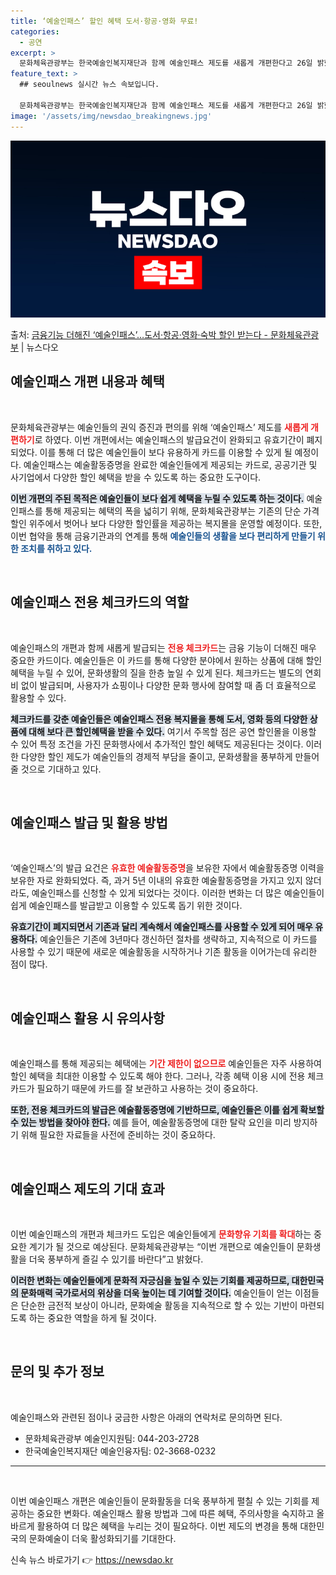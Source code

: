 ```yaml
---
title: ‘예술인패스’ 할인 혜택 도서·항공·영화 무료!
categories:
  - 공연
excerpt: >
  문화체육관광부는 한국예술인복지재단과 함께 예술인패스 제도를 새롭게 개편한다고 26일 밝혔다. 금융기관과 협약…
feature_text: >
  ## seoulnews 실시간 뉴스 속보입니다.

  문화체육관광부는 한국예술인복지재단과 함께 예술인패스 제도를 새롭게 개편한다고 26일 밝혔다. 금융기관과 협약…
image: '/assets/img/newsdao_breakingnews.jpg'
---
```


![뉴스다오 속보](/assets/img/newsdao_breakingnews.jpg)

<p>출처: <a href="https://newsdao.kr/2055" rel="dofollow">금융기능 더해진 ‘예술인패스’…도서·항공·영화·숙박 할인 받는다 - 문화체육관광부</a> | 뉴스다오</p>

<h2 data-ke-size="size26">예술인패스 개편 내용과 혜택</h2>

<p data-ke-size="size16">&nbsp;</p>

문화체육관광부는 예술인들의 권익 증진과 편의를 위해 ‘예술인패스’ 제도를 <b><span style="color: #ee2323;">새롭게 개편하기</span></b>로 하였다. 이번 개편에서는 예술인패스의 발급요건이 완화되고 유효기간이 폐지되었다. 이를 통해 더 많은 예술인들이 보다 유용하게 카드를 이용할 수 있게 될 예정이다. 예술인패스는 예술활동증명을 완료한 예술인들에게 제공되는 카드로, 공공기관 및 사기업에서 다양한 할인 혜택을 받을 수 있도록 하는 중요한 도구이다. 

<b><span style="background-color: #21538527;">이번 개편의 주된 목적은 예술인들이 보다 쉽게 혜택을 누릴 수 있도록 하는 것이다.</span></b> 예술인패스를 통해 제공되는 혜택의 폭을 넓히기 위해, 문화체육관광부는 기존의 단순 가격 할인 위주에서 벗어나 보다 다양한 할인률을 제공하는 복지몰을 운영할 예정이다. 또한, 이번 협약을 통해 금융기관과의 연계를 통해 <b><span style="color: #1a5490;">예술인들의 생활을 보다 편리하게 만들기 위한 조치를 취하고 있다.</span></b>

<p data-ke-size="size16">&nbsp;</p>

<h2 data-ke-size="size26">예술인패스 전용 체크카드의 역할</h2>

<p data-ke-size="size16">&nbsp;</p>

예술인패스의 개편과 함께 새롭게 발급되는 <b><span style="color: #ee2323;">전용 체크카드</span></b>는 금융 기능이 더해진 매우 중요한 카드이다. 예술인들은 이 카드를 통해 다양한 분야에서 원하는 상품에 대해 할인 혜택을 누릴 수 있어, 문화생활의 질을 한층 높일 수 있게 된다. 체크카드는 별도의 연회비 없이 발급되며, 사용자가 쇼핑이나 다양한 문화 행사에 참여할 때 좀 더 효율적으로 활용할 수 있다. 

<b><span style="background-color: #21538527;">체크카드를 갖춘 예술인들은 예술인패스 전용 복지몰을 통해 도서, 영화 등의 다양한 상품에 대해 보다 큰 할인혜택을 받을 수 있다.</span></b> 여기서 주목할 점은 공연 할인몰을 이용할 수 있어 특정 조건을 가진 문화행사에서 추가적인 할인 혜택도 제공된다는 것이다. 이러한 다양한 할인 제도가 예술인들의 경제적 부담을 줄이고, 문화생활을 풍부하게 만들어줄 것으로 기대하고 있다. 

<p data-ke-size="size16">&nbsp;</p>

<h2 data-ke-size="size26">예술인패스 발급 및 활용 방법</h2>

<p data-ke-size="size16">&nbsp;</p>

‘예술인패스’의 발급 요건은 <b><span style="color: #ee2323;">유효한 예술활동증명</span></b>을 보유한 자에서 예술활동증명 이력을 보유한 자로 완화되었다. 즉, 과거 5년 이내의 유효한 예술활동증명을 가지고 있지 않더라도, 예술인패스를 신청할 수 있게 되었다는 것이다. 이러한 변화는 더 많은 예술인들이 쉽게 예술인패스를 발급받고 이용할 수 있도록 돕기 위한 것이다. 

<b><span style="background-color: #21538527;">유효기간이 폐지되면서 기존과 달리 계속해서 예술인패스를 사용할 수 있게 되어 매우 유용하다.</span></b> 예술인들은 기존에 3년마다 갱신하던 절차를 생략하고, 지속적으로 이 카드를 사용할 수 있기 때문에 새로운 예술활동을 시작하거나 기존 활동을 이어가는데 유리한 점이 많다. 

<p data-ke-size="size16">&nbsp;</p>

<h2 data-ke-size="size26">예술인패스 활용 시 유의사항</h2>

<p data-ke-size="size16">&nbsp;</p>

예술인패스를 통해 제공되는 혜택에는 <b><span style="color: #ee2323;">기간 제한이 없으므로</span></b> 예술인들은 자주 사용하여 할인 혜택을 최대한 이용할 수 있도록 해야 한다. 그러나, 각종 혜택 이용 시에 전용 체크카드가 필요하기 때문에 카드를 잘 보관하고 사용하는 것이 중요하다. 

<b><span style="background-color: #21538527;">또한, 전용 체크카드의 발급은 예술활동증명에 기반하므로, 예술인들은 이를 쉽게 확보할 수 있는 방법을 찾아야 한다.</span></b> 예를 들어, 예술활동증명에 대한 탈락 요인을 미리 방지하기 위해 필요한 자료들을 사전에 준비하는 것이 중요하다. 

<p data-ke-size="size16">&nbsp;</p>

<h2 data-ke-size="size26">예술인패스 제도의 기대 효과</h2>

<p data-ke-size="size16">&nbsp;</p>

이번 예술인패스의 개편과 체크카드 도입은 예술인들에게 <b><span style="color: #ee2323;">문화향유 기회를 확대</span></b>하는 중요한 계기가 될 것으로 예상된다. 문화체육관광부는 “이번 개편으로 예술인들이 문화생활을 더욱 풍부하게 즐길 수 있기를 바란다”고 밝혔다. 

<b><span style="background-color: #21538527;">이러한 변화는 예술인들에게 문화적 자긍심을 높일 수 있는 기회를 제공하므로, 대한민국의 문화매력 국가로서의 위상을 더욱 높이는 데 기여할 것이다.</span></b> 예술인들이 얻는 이점들은 단순한 금전적 보상이 아니라, 문화예술 활동을 지속적으로 할 수 있는 기반이 마련되도록 하는 중요한 역할을 하게 될 것이다. 

<p data-ke-size="size16">&nbsp;</p>

<h2 data-ke-size="size26">문의 및 추가 정보</h2>

<p data-ke-size="size16">&nbsp;</p>

예술인패스와 관련된 점이나 궁금한 사항은 아래의 연락처로 문의하면 된다. 

<ul>
    <li>문화체육관광부 예술인지원팀: 044-203-2728</li>
    <li>한국예술인복지재단 예술인융자팀: 02-3668-0232</li>
</ul>

<hr>

<p data-ke-size="size16">&nbsp;</p>

이번 예술인패스 개편은 예술인들이 문화활동을 더욱 풍부하게 펼칠 수 있는 기회를 제공하는 중요한 변화다. 예술인패스 활용 방법과 그에 따른 혜택, 주의사항을 숙지하고 올바르게 활용하여 더 많은 혜택을 누리는 것이 필요하다. 이번 제도의 변경을 통해 대한민국의 문화예술이 더욱 활성화되기를 기대한다. 

신속 뉴스 바로가기 👉 <a href="https://newsdao.kr" rel="dofollow">https://newsdao.kr</a>



